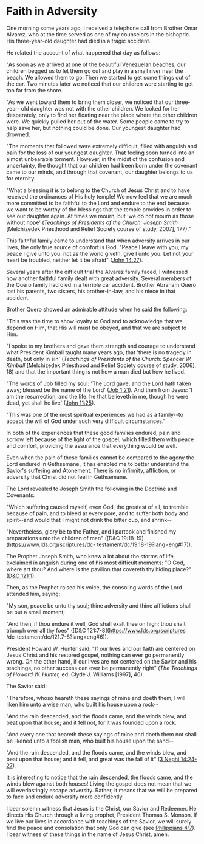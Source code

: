 # Faith in Adversity

One morning some years ago, I received a telephone call from Brother Omar
Alvarez, who at the time served as one of my counselors in the bishopric. His
three-year-old daughter had died in a tragic accident.

He related the account of what happened that day as follows:

"As soon as we arrived at one of the beautiful Venezuelan beaches, our
children begged us to let them go out and play in a small river near the
beach. We allowed them to go. Then we started to get some things out of the
car. Two minutes later we noticed that our children were starting to get too
far from the shore.

"As we went toward them to bring them closer, we noticed that our three-year-
old daughter was not with the other children. We looked for her desperately,
only to find her floating near the place where the other children were. We
quickly pulled her out of the water. Some people came to try to help save her,
but nothing could be done. Our youngest daughter had drowned.

"The moments that followed were extremely difficult, filled with anguish and
pain for the loss of our youngest daughter. That feeling soon turned into an
almost unbearable torment. However, in the midst of the confusion and
uncertainty, the thought that our children had been born under the covenant
came to our minds, and through that covenant, our daughter belongs to us for
eternity.

"What a blessing it is to belong to the Church of Jesus Christ and to have
received the ordinances of His holy temple! We now feel that we are much more
committed to be faithful to the Lord and endure to the end because we want to
be worthy of the blessings that the temple provides in order to see our
daughter again. At times we mourn, but 'we do not mourn as those without hope'
(_Teachings of Presidents of the Church: Joseph Smith_ [Melchizedek Priesthood
and Relief Society course of study, 2007], 177)."

This faithful family came to understand that when adversity arrives in our
lives, the only true source of comfort is God. "Peace I leave with you, my
peace I give unto you: not as the world giveth, give I unto you. Let not your
heart be troubled, neither let it be afraid" ([John
14:27](https://www.lds.org/scriptures/nt/john/14.27?lang=eng#26)).

Several years after the difficult trial the Alvarez family faced, I witnessed
how another faithful family dealt with great adversity. Several members of the
Quero family had died in a terrible car accident. Brother Abraham Quero lost
his parents, two sisters, his brother-in-law, and his niece in that accident.

Brother Quero showed an admirable attitude when he said the following:

"This was the time to show loyalty to God and to acknowledge that we depend on
Him, that His will must be obeyed, and that we are subject to Him.

"I spoke to my brothers and gave them strength and courage to understand what
President Kimball taught many years ago, that 'there is no tragedy in death,
but only in sin' (_Teachings of Presidents of the Church: Spencer W. Kimball_
[Melchizedek Priesthood and Relief Society course of study, 2006], 18) and
that the important thing is not how a man died but how he lived.

"The words of Job filled my soul: 'The Lord gave, and the Lord hath taken
away; blessed be the name of the Lord' ([Job
1:21](https://www.lds.org/scriptures/ot/job/1.21?lang=eng#20)). And then from
Jesus: 'I am the resurrection, and the life: he that believeth in me, though
he were dead, yet shall he live' ([John
11:25](https://www.lds.org/scriptures/nt/john/11.25?lang=eng#24)).

"This was one of the most spiritual experiences we had as a family--to accept
the will of God under such very difficult circumstances."

In both of the experiences that these good families endured, pain and sorrow
left because of the light of the gospel, which filled them with peace and
comfort, providing the assurance that everything would be well.

Even when the pain of these families cannot be compared to the agony the Lord
endured in Gethsemane, it has enabled me to better understand the Savior's
suffering and Atonement. There is no infirmity, affliction, or adversity that
Christ did not feel in Gethsemane.

The Lord revealed to Joseph Smith the following in the Doctrine and Covenants:

"Which suffering caused myself, even God, the greatest of all, to tremble
because of pain, and to bleed at every pore, and to suffer both body and
spirit--and would that I might not drink the bitter cup, and shrink--

"Nevertheless, glory be to the Father, and I partook and finished my
preparations unto the children of men" ([D&amp;C
19:18-19](https://www.lds.org/scriptures/dc-
testament/dc/19.18-19?lang=eng#17)).

The Prophet Joseph Smith, who knew a lot about the storms of life, exclaimed
in anguish during one of his most difficult moments: "O God, where art thou?
And where is the pavilion that covereth thy hiding place?" ([D&amp;C
121:1](https://www.lds.org/scriptures/dc-testament/dc/121.1?lang=eng#0)).

Then, as the Prophet raised his voice, the consoling words of the Lord
attended him, saying:

"My son, peace be unto thy soul; thine adversity and thine afflictions shall
be but a small moment;

"And then, if thou endure it well, God shall exalt thee on high; thou shalt
triumph over all thy foes" ([D&amp;C 121:7-8](https://www.lds.org/scriptures
/dc-testament/dc/121.7-8?lang=eng#6)).

President Howard W. Hunter said: "If our lives and our faith are centered on
Jesus Christ and his restored gospel, nothing can ever go permanently wrong.
On the other hand, if our lives are not centered on the Savior and his
teachings, no other success can ever be permanently right" (_The Teachings of
Howard W. Hunter,_ ed. Clyde J. Williams [1997], 40).

The Savior said:

"Therefore, whoso heareth these sayings of mine and doeth them, I will liken
him unto a wise man, who built his house upon a rock--

"And the rain descended, and the floods came, and the winds blew, and beat
upon that house; and it fell not, for it was founded upon a rock.

"And every one that heareth these sayings of mine and doeth them not shall be
likened unto a foolish man, who built his house upon the sand--

"And the rain descended, and the floods came, and the winds blew, and beat
upon that house; and it fell, and great was the fall of it" ([3 Nephi
14:24-27](https://www.lds.org/scriptures/bofm/3-ne/14.24-27?lang=eng#23)).

It is interesting to notice that the rain descended, the floods came, and the
winds blew against both houses! Living the gospel does not mean that we will
everlastingly escape adversity. Rather, it means that we will be prepared to
face and endure adversity more confidently.

I bear solemn witness that Jesus is the Christ, our Savior and Redeemer. He
directs His Church through a living prophet, President Thomas S. Monson. If we
live our lives in accordance with teachings of the Savior, we will surely find
the peace and consolation that only God can give (see [Philippians
4:7](https://www.lds.org/scriptures/nt/philip/4.7?lang=eng#6)). I bear witness
of these things in the name of Jesus Christ, amen.

